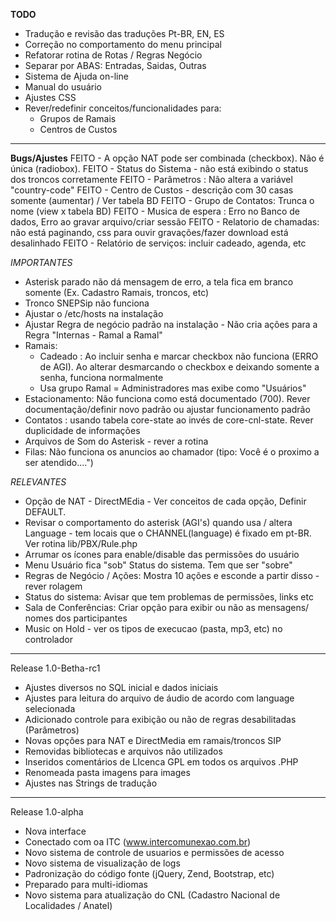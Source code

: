 **TODO**

- Tradução e revisão das traduções Pt-BR, EN, ES
- Correção no comportamento do menu principal
- Refatorar rotina de Rotas / Regras Negócio
- Separar por ABAS: Entradas, Saidas, Outras
- Sistema de Ajuda on-line
- Manual do usuário
- Ajustes CSS
- Rever/redefinir conceitos/funcionalidades para:
  - Grupos de Ramais
  - Centros de Custos
---------------------------------
**Bugs/Ajustes**
FEITO - A opção NAT pode ser combinada (checkbox). Não é única (radiobox). 
FEITO - Status do Sistema - não está exibindo o status dos troncos corretamente
FEITO - Parâmetros : Não altera a variável "country-code"
FEITO - Centro de Custos - descrição com 30 casas somente (aumentar) / Ver tabela BD
FEITO - Grupo de Contatos:  Trunca o nome (view x tabela BD)
FEITO - Musica de espera : Erro no Banco de dados, Erro ao gravar arquivo/criar sessão
FEITO - Relatorio de chamadas:  não está paginando, css para ouvir gravações/fazer download está desalinhado
FEITO - Relatório de serviços: incluir cadeado, agenda, etc


*IMPORTANTES*
- Asterisk parado não dá mensagem de erro, a tela fica em branco somente (Ex. Cadastro Ramais, troncos, etc)
- Tronco SNEPSip não funciona
- Ajustar o /etc/hosts na instalação
- Ajustar Regra de negócio padrão na instalação - Não cria ações para a Regra "Internas - Ramal a Ramal"
- Ramais:
  - Cadeado : Ao incluir senha e marcar checkbox não funciona (ERRO de AGI). Ao alterar desmarcando o checkbox e deixando somente a senha, funciona normalmente
  - Usa grupo Ramal = Administradores mas exibe como "Usuários"
- Estacionamento: Não funciona como está documentado (700). Rever documentação/definir novo padrão ou ajustar funcionamento padrão
- Contatos : usando tabela core-state ao invés de core-cnl-state. Rever duplicidade de informações
- Arquivos de Som do Asterisk - rever a rotina
- Filas: Não funciona os anuncios ao chamador (tipo: Você é o proximo a ser atendido....")

*RELEVANTES*
- Opção de NAT - DirectMEdia - Ver conceitos de cada opção, Definir DEFAULT.
- Revisar o comportamento do asterisk (AGI's) quando usa / altera Language - tem locais que o CHANNEL(language) é fixado em pt-BR. Ver rotina lib/PBX/Rule.php
- Arrumar os ícones para enable/disable das permissões do usuário
- Menu Usuário fica "sob" Status do sistema. Tem que ser "sobre"
- Regras de Negócio / Ações: Mostra 10 ações e esconde a partir disso - rever rolagem
- Status do sistema: Avisar que tem problemas de permissões, links etc
- Sala de Conferências: Criar opção para exibir ou não as mensagens/ nomes dos participantes
- Music on Hold - ver os tipos de execucao (pasta, mp3, etc) no controlador
---------------------------------
Release 1.0-Betha-rc1
- Ajustes diversos no SQL inicial e dados iniciais
- Ajustes para leitura do arquivo de áudio de acordo com language selecionada
- Adicionado controle para exibição ou não de regras desabilitadas (Parâmetros)
- Novas opções para NAT e DirectMedia em ramais/troncos SIP
- Removidas bibliotecas e arquivos não utilizados 
- Inseridos comentários de LIcenca GPL em todos os arquivos .PHP
- Renomeada pasta imagens para images 
- Ajustes nas Strings de tradução
---------------------------------
Release 1.0-alpha
- Nova interface
- Conectado com oa ITC  (www.intercomunexao.com.br)
- Novo sistema de controle de usuarios e permissões de acesso
- Novo sistema de visualização de logs
- Padronização do código fonte (jQuery, Zend, Bootstrap, etc)
- Preparado para multi-idiomas
- Novo sistema para atualização do CNL (Cadastro Nacional de Localidades / Anatel)

